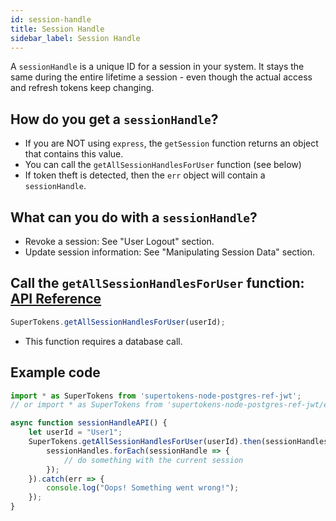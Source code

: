 ```yaml
---
id: session-handle
title: Session Handle
sidebar_label: Session Handle
---
```


A ```sessionHandle``` is a unique ID for a session in your system. It stays the same during the entire lifetime a session - even though the actual access and refresh tokens keep changing.

## How do you get a ```sessionHandle```?
- If you are NOT using ```express```, the ```getSession``` function returns an object that contains this value.
- You can call the ```getAllSessionHandlesForUser``` function (see below)
- If token theft is detected, then the ```err``` object will contain a ```sessionHandle```.

## What can you do with a ```sessionHandle```?
- Revoke a session: See "User Logout" section.
- Update session information: See "Manipulating Session Data" section.

## Call the ```getAllSessionHandlesForUser``` function: [API Reference](api-reference#getallsessionhandlesforuseruserid)
```js
SuperTokens.getAllSessionHandlesForUser(userId);
```
- This function requires a database call.

<div class="divider"></div>

## Example code
```js
import * as SuperTokens from 'supertokens-node-postgres-ref-jwt';
// or import * as SuperTokens from 'supertokens-node-postgres-ref-jwt/express';

async function sessionHandleAPI() {
    let userId = "User1";
    SuperTokens.getAllSessionHandlesForUser(userId).then(sessionHandles => {
        sessionHandles.forEach(sessionHandle => {
            // do something with the current session
        });
    }).catch(err => {
        console.log("Oops! Something went wrong!");
    });
}
```